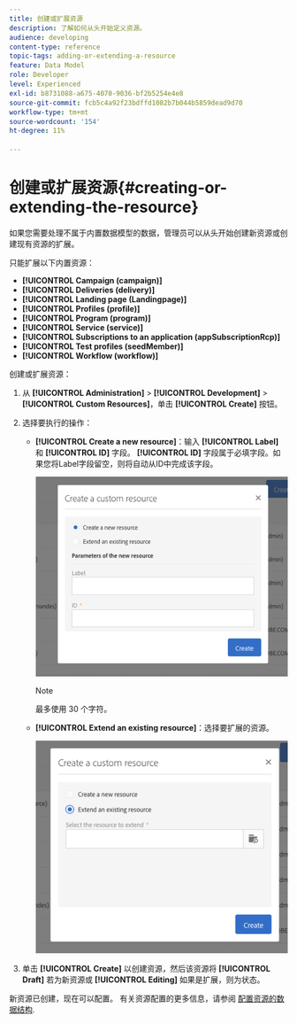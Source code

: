 ```yaml
---
title: 创建或扩展资源
description: 了解如何从头开始定义资源。
audience: developing
content-type: reference
topic-tags: adding-or-extending-a-resource
feature: Data Model
role: Developer
level: Experienced
exl-id: b8731088-a675-4070-9036-bf2b5254e4e8
source-git-commit: fcb5c4a92f23bdffd1082b7b044b5859dead9d70
workflow-type: tm+mt
source-wordcount: '154'
ht-degree: 11%

---
```


# 创建或扩展资源{#creating-or-extending-the-resource}

如果您需要处理不属于内置数据模型的数据，管理员可以从头开始创建新资源或创建现有资源的扩展。

只能扩展以下内置资源：

* **[!UICONTROL Campaign (campaign)]**
* **[!UICONTROL Deliveries (delivery)]**
* **[!UICONTROL Landing page (Landingpage)]**
* **[!UICONTROL Profiles (profile)]**
* **[!UICONTROL Program (program)]**
* **[!UICONTROL Service (service)]**
* **[!UICONTROL Subscriptions to an application (appSubscriptionRcp)]**
* **[!UICONTROL Test profiles (seedMember)]**
* **[!UICONTROL Workflow (workflow)]**

创建或扩展资源：

1. 从 **[!UICONTROL Administration]** > **[!UICONTROL Development]** > **[!UICONTROL Custom Resources]**，单击 **[!UICONTROL Create]** 按钮。
1. 选择要执行的操作：

   * **[!UICONTROL Create a new resource]**：输入 **[!UICONTROL Label]** 和 **[!UICONTROL ID]** 字段。 **[!UICONTROL ID]** 字段属于必填字段。如果您将Label字段留空，则将自动从ID中完成该字段。

     ![](assets/schema_extension_2.png)

     >[!NOTE]
     >
     >最多使用 30 个字符。

   * **[!UICONTROL Extend an existing resource]**：选择要扩展的资源。

     ![](assets/schema_extension_10.png)

1. 单击 **[!UICONTROL Create]** 以创建资源，然后该资源将 **[!UICONTROL Draft]** 若为新资源或 **[!UICONTROL Editing]** 如果是扩展，则为状态。

新资源已创建，现在可以配置。 有关资源配置的更多信息，请参阅 [配置资源的数据结构](../../developing/using/configuring-the-resource-s-data-structure.md).
